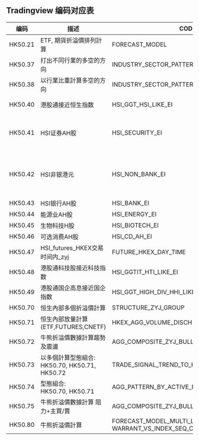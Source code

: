 ## Tradingview 编码对应表

| 编码 | 描述 | CODE | 晚上 | CODE | SIGNAL |
| --- | --- | --- | --- | --- | --- |
|HK50.21| ETF, 期貨折溢價排列計算 | FORECAST_MODEL |  |  | |
|HK50.37| 打出不同行業的多空的方向 | INDUSTRY_SECTOR_PATTERN |  |  | |
|HK50.38| 以行業比重計算多空的方向 | INDUSTRY_SECTOR_PATTERN_SUMMARY |  |  | |
|HK50.40| 港股通接近恒生指数 | HSI_GGT_HSI_LIKE_EI | 港股盤後 | US_PRE_MARKET | |
|HK50.41| HSI证券AH股 | HSI_SECURITY_EI | 美股 (CD, IT, 綜合) | US_MARKET_COMPOSITE | |
|HK50.42| HSI非银港元 | HSI_NON_BANK_EI | MCHI, FXI, YANG, YINN vs HXC | US_MARKET_ZGG_ETF | |
|HK50.43| HSI银行AH股 | HSI_BANK_EI | | | |
|HK50.44| 能源业AH股 | HSI_ENERGY_EI | | | |
|HK50.45| 生物科技H股 | HSI_BIOTECH_EI | | | |
|HK50.46| 可选消费AH股 | HSI_CD_AH_EI | | | |
|HK50.47| HSI_futures_HKEX交易时间内_zyj | FUTURE_HKEX_DAY_TIME | | | |
|HK50.48| 港股通科技股接近科技指数 | HSI_GGTIT_HTI_LIKE_EI | | | |
|HK50.49| 港股通国企高息接近国企指数 | HSI_GGT_HIGH_DIV_HHI_LIKE_E |I | | |
|HK50.70| 恒生內部多個折溢價計算 | STRUCTURE_ZYJ_GROUP | | | |
|HK50.71| 恒生內部放量計算(ETF,FUTURES,CNETF) | HKEX_AGG_VOLUME_DISCH | | | |
|HK50.72| 牛熊折溢價數據計算趨勢及震盪 | AGG_COMPOSITE_ZYJ_BULL_BEAR_PATTERN | | | |
|HK50.73| 以多個計算型態組合:  <br /> HK50.70, HK50.71, HK50.72 | TRADE_SIGNAL_TREND_TO_HOLD_ADV | | | TYPE_TREND_TO_HOLD_ADV |
|HK50.74| 型態組合:  <br /> HK50.70, HK50.71 | AGG_PATTERN_BY_ACTIVE_BS_AND_VOLUME_DISCH | | | AGG_PATTERN_BY_ACTIVE_BS_AND_VOLUME_DISCH |
|HK50.75| 牛熊折溢價數據計算 阻力+主買/賣 | AGG_COMPOSITE_ZYJ_BULL_BEAR_PATTERN | | |  |
|HK50.80| 牛熊折溢價計算 | FORECAST_MODEL_MULTI_LOGIC <br /> WARRANT_VS_INDEX_SEQ_COMPARE | | | |
